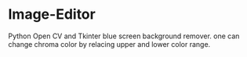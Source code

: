 # Image-Editor
Python Open CV and Tkinter blue screen background remover. one can change chroma color by relacing upper and lower color range.
